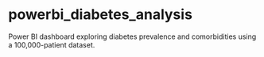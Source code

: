 # powerbi_diabetes_analysis
Power BI dashboard exploring diabetes prevalence and comorbidities using a 100,000-patient dataset.
